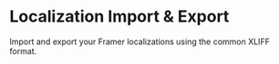 # Localization Import & Export

Import and export your Framer localizations using the common XLIFF format.
